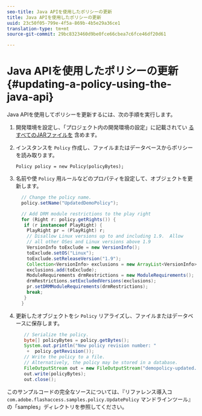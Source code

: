 ```yaml
---
seo-title: Java APIを使用したポリシーの更新
title: Java APIを使用したポリシーの更新
uuid: 23c50f05-799e-4f5a-869b-4b5e29a36ce1
translation-type: tm+mt
source-git-commit: 29bc8323460d9be0fce66cbea7c6fce46df20d61

---
```



# Java APIを使用したポリシーの更新 {#updating-a-policy-using-the-java-api}

Java APIを使用してポリシーを更新するには、次の手順を実行します。

1. 開発環境を設定し、「プロジェクト内の開発環境の設定」に記載されてい [るすべてのJARファイルを](../../aaxs-protecting-content/content-setting-up-the-sdk/content-setting-up-the-dev-env.md) 含めます。
1. インスタンスを `Policy` 作成し、ファイルまたはデータベースからポリシーを読み取ります。

   ```
   Policy policy = new Policy(policyBytes);
   ```

1. 名前や使 `Policy` 用ルールなどのプロパティを設定して、オブジェクトを更新します。

   ```java
     // Change the policy name.  
     policy.setName("UpdatedDemoPolicy");  
   
     // Add DRM module restrictions to the play right  
     for (Right r: policy.getRights()) {  
      if (r instanceof PlayRight) {  
       PlayRight pr = (PlayRight) r;  
       // Disallow Linux versions up to and including 1.9.  Allow  
       // all other OSes and Linux versions above 1.9  
       VersionInfo toExclude = new VersionInfo();  
       toExclude.setOS("Linux");  
       toExclude.setReleaseVersion("1.9");  
       Collection<VersionInfo> exclusions = new ArrayList<VersionInfo>();  
       exclusions.add(toExclude);  
       ModuleRequirements drmRestrictions = new ModuleRequirements();  
       drmRestrictions.setExcludedVersions(exclusions);  
       pr.setDRMModuleRequirements(drmRestrictions);  
       break;  
      }  
     }
   ```

1. 更新したオブジェクトをシ `Policy` リアライズし、ファイルまたはデータベースに保存します。

   ```java
      // Serialize the policy.  
      byte[] policyBytes = policy.getBytes();  
      System.out.println("New policy revision number: "  
       +  policy.getRevision());      
      // Write the policy to a file.   
      // Alternatively, the policy may be stored in a database.  
      FileOutputStream out = new FileOutputStream("demopolicy-updated.pol");  
      out.write(policyBytes);  
      out.close(); 
   ```

このサンプルコードの完全なソースについては、『リファレンス導入コ `com.adobe.flashaccess.samples.policy.UpdatePolicy` マンドラインツール』の「samples」ディレクトリを参照してください。
